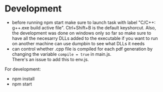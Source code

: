 
  # Development 
  <ul>
  <li>before running npm start make sure to launch task with label "C/C++: g++.exe build active file". Ctrl+Shift+B is the default keyshorcut. Also, the development was done on windows only so far so make sure to have all the necesarry DLLs added to the executable if you want to run on another machine can use dumpbin to  see what DLLs it needs </li>
    <li>can control whether .cpp file is compiled for each pdf generation by changing the variable <code>compile = true</code> in main.js.<br>There's an issue to add this to env.js.</li>
  </ul>
   For development: 
  <ul>
   <li>npm install </li>
    <li>npm start  </li>
  </ul>


